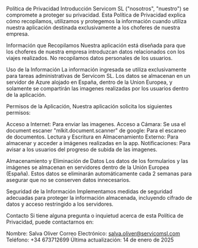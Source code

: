 Política de Privacidad Introducción Servicom SL ("nosotros", "nuestro") se compromete a proteger su privacidad. Esta Política de Privacidad explica cómo recopilamos, utilizamos y protegemos la información cuando utiliza nuestra aplicación destinada exclusivamente a los choferes de nuestra empresa.

Información que Recopilamos Nuestra aplicación está diseñada para que los choferes de nuestra empresa introduzcan datos relacionados con los viajes realizados. No recopilamos datos personales de los usuarios.

Uso de la Información La información ingresada se utiliza exclusivamente para tareas administrativas de Servicom SL. Los datos se almacenan en un servidor de Azure alojado en España, dentro de la Union Europea, y solamente se compartirán las imagenes realizadas por los usuarios dentro de la aplicación.

Permisos de la Aplicación, Nuestra aplicación solicita los siguientes permisos:

Acceso a Internet: Para enviar las imagenes. Acceso a Cámara: Se usa el document escaner "mlkit.document.scanner" de google: Para el escaneo de documentos. Lectura y Escritura en Almacenamiento Externo: Para almacenar y acceder a imágenes realizadas en la app. Notificaciones: Para avisar a los usuarios del progreso de subida de las imagenes.

Almacenamiento y Eliminación de Datos Los datos de los formularios y las imágenes se almacenan en servidores dentro de la Unión Europea (España). Estos datos se eliminarán automáticamente cada 2 semanas para asegurar que no se conserven datos innecesarios.

Seguridad de la Información Implementamos medidas de seguridad adecuadas para proteger la información almacenada, incluyendo cifrado de datos y acceso restringido a los servidores.

Contacto Si tiene alguna pregunta o inquietud acerca de esta Política de Privacidad, puede contactarnos en:

Nombre: Salva Oliver Correo Electrónico: salva.oliver@servicomsl.com Teléfono: +34 673712699 Última actualización: 14 de enero de 2025

